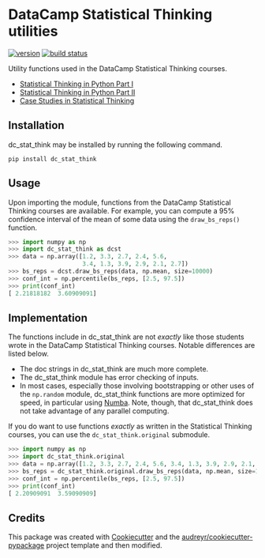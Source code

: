 # DataCamp Statistical Thinking utilities

[![version](https://img.shields.io/pypi/v/dc_stat_think.svg)](https://pypi.python.org/pypi/dc_stat_think) [![build status](https://img.shields.io/travis/justinbois/dc_stat_think.svg)](https://travis-ci.org/justinbois/dc_stat_think) 

Utility functions used in the DataCamp Statistical Thinking courses.
- [Statistical Thinking in Python Part I](https://www.datacamp.com/courses/statistical-thinking-in-python-part-1/)
- [Statistical Thinking in Python Part II](https://www.datacamp.com/courses/statistical-thinking-in-python-part-2/)
- [Case Studies in Statistical Thinking](https://www.datacamp.com/courses/case-studies-in-statistical-thinking/)


## Installation
dc_stat_think may be installed by running the following command.
```
pip install dc_stat_think
```

## Usage
Upon importing the module, functions from the DataCamp Statistical Thinking courses are available. For example, you can compute a 95% confidence interval of the mean of some data using the `draw_bs_reps()` function.

```python
>>> import numpy as np
>>> import dc_stat_think as dcst
>>> data = np.array([1.2, 3.3, 2.7, 2.4, 5.6, 
                     3.4, 1.3, 3.9, 2.9, 2.1, 2.7])
>>> bs_reps = dcst.draw_bs_reps(data, np.mean, size=10000)
>>> conf_int = np.percentile(bs_reps, [2.5, 97.5])
>>> print(conf_int)
[ 2.21818182  3.60909091]
```

## Implementation
The functions include in dc_stat_think are not *exactly* like those students wrote in the DataCamp Statistical Thinking courses. Notable differences are listed below.

+ The doc strings in dc_stat_think are much more complete.
+ The dc_stat_think module has error checking of inputs.
+ In most cases, especially those involving bootstrapping or other uses of the `np.random` module, dc_stat_think functions are more optimized for speed, in particular using [Numba](http://numba.pydata.org). Note, though, that dc_stat_think does not take advantage of any parallel computing.

If you do want to use functions *exactly* as written in the Statistical Thinking courses, you can use the `dc_stat_think.original` submodule.

```python
>>> import numpy as np
>>> import dc_stat_think.original
>>> data = np.array([1.2, 3.3, 2.7, 2.4, 5.6, 3.4, 1.3, 3.9, 2.9, 2.1, 2.7])
>>> bs_reps = dc_stat_think.original.draw_bs_reps(data, np.mean, size=10000)
>>> conf_int = np.percentile(bs_reps, [2.5, 97.5])
>>> print(conf_int)
[ 2.20909091  3.59090909]
```

## Credits
This package was created with [Cookiecutter](https://github.com/audreyr/cookiecutter) and the [audreyr/cookiecutter-pypackage](https://github.com/audreyr/cookiecutter-pypackage) project template and then modified.
